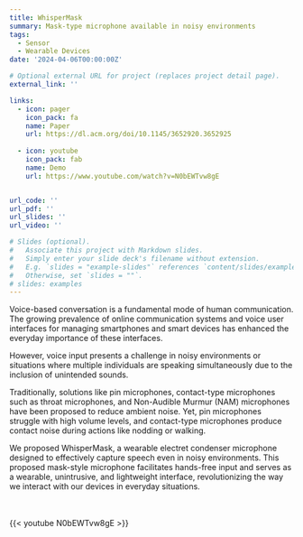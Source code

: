 ```yaml
---
title: WhisperMask
summary: Mask-type microphone available in noisy environments
tags:
  - Sensor
  - Wearable Devices
date: '2024-04-06T00:00:00Z'

# Optional external URL for project (replaces project detail page).
external_link: ''

links:
  - icon: pager
    icon_pack: fa
    name: Paper
    url: https://dl.acm.org/doi/10.1145/3652920.3652925
  
  - icon: youtube
    icon_pack: fab
    name: Demo
    url: https://www.youtube.com/watch?v=N0bEWTvw8gE


url_code: ''
url_pdf: ''
url_slides: ''
url_video: ''

# Slides (optional).
#   Associate this project with Markdown slides.
#   Simply enter your slide deck's filename without extension.
#   E.g. `slides = "example-slides"` references `content/slides/example-slides.md`.
#   Otherwise, set `slides = ""`.
# slides: examples
---
```


Voice-based conversation is a fundamental mode of human communication. The growing prevalence of online communication systems and voice user interfaces for managing smartphones and smart devices has enhanced the everyday importance of these interfaces.

However, voice input presents a challenge in noisy environments or situations where multiple individuals are speaking simultaneously due to the inclusion of unintended sounds. 

Traditionally, solutions like pin microphones, contact-type microphones such as throat microphones, and Non-Audible Murmur (NAM) microphones have been proposed to reduce ambient noise. Yet, pin microphones struggle with high volume levels, and contact-type microphones produce contact noise during actions like nodding or walking.

We proposed WhisperMask, a wearable electret condenser microphone designed to effectively capture speech even in noisy environments. This proposed mask-style microphone facilitates hands-free input and serves as a wearable, unintrusive, and lightweight interface, revolutionizing the way we interact with our devices in everyday situations.

<br>
<br>
{{< youtube N0bEWTvw8gE >}}